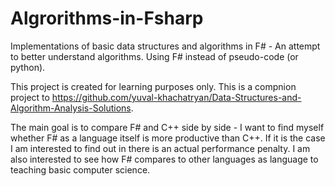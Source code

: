 # Algrorithms-in-Fsharp
Implementations of basic data structures and algorithms in F# - An attempt to better understand algorithms. 
Using F# instead of pseudo-code (or python).

This project is created for learning purposes only. 
This is a compnion project to https://github.com/yuval-khachatryan/Data-Structures-and-Algorithm-Analysis-Solutions.

The main goal is to compare F# and C++ side by side - I want to find myself whether F# as a language itself is more productive than C++.
If it is the case I am interested to find out in there is an actual performance penalty. I am also interested to see how F# compares 
to other languages as language to teaching basic computer science.



